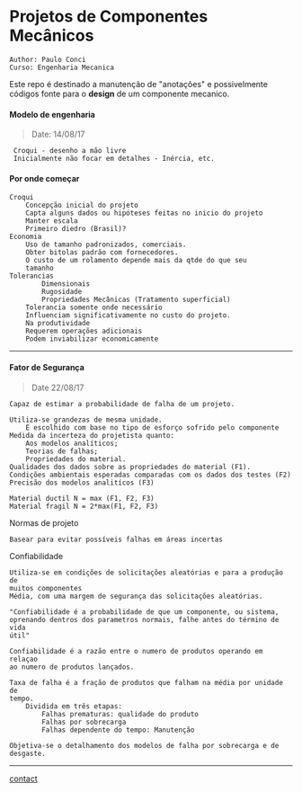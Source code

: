 # Projetos de Componentes Mecânicos
    Author: Paulo Conci
    Curso: Engenharia Mecanica
Este repo é destinado a manutenção de "anotações" e possivelmente
códigos fonte para o __design__ de um componente mecanico.

#### Modelo de engenharia
> Date: 14/08/17

     Croqui - desenho a mão livre
     Inicialmente não focar em detalhes - Inércia, etc.
#### Por onde começar
    Croqui
        Concepção inicial do projeto
        Capta alguns dados ou hipóteses feitas no inicio do projeto
        Manter escala
        Primeiro diedro (Brasil)?
    Economia
        Uso de tamanho padronizados, comerciais.
        Obter bitolas padrão com fornecedores.
        O custo de um rolamento depende mais da qtde do que seu
        tamanho
    Tolerancias
            Dimensionais
            Rugosidade
            Propriedades Mecânicas (Tratamento superficial)
        Tolerancia somente onde necessário
        Influenciam significativamente no custo do projeto.
        Na produtividade
        Requerem operações adicionais
        Podem inviabilizar economicamente
---
#### Fator de Segurança
> Date 22/08/17

    Capaz de estimar a probabilidade de falha de um projeto.
    
    Utiliza-se grandezas de mesma unidade. 
        É escolhido com base no tipo de esforço sofrido pelo componente
    Medida da incerteza do projetista quanto:
        Aos modelos analíticos;
        Teorias de falhas;
        Propriedades do material.
    Qualidades dos dados sobre as propriedades do material (F1).
    Condições ambientais esperadas comparadas com os dados dos testes (F2)
    Precisão dos modelos analitícos (F3)
    
    Material ductil N = max (F1, F2, F3)
    Material fragil N = 2*max(F1, F2, F3)

Normas de projeto

    Basear para evitar possíveis falhas em áreas incertas

Confiabilidade
    
    Utiliza-se em condições de solicitações aleatórias e para a produção de
    muitos componentes
    Média, com uma margem de segurança das solicitações aleatórias.

    "Confiabilidade é a probabilidade de que um componente, ou sistema,
    oprenando dentros dos parametros normais, falhe antes do término de vida
    útil"

    Confiabilidade é a razão entre o numero de produtos operando em relaçao
    ao numero de produtos lançados. 

    Taxa de falha é a fração de produtos que falham na média por unidade de
    tempo.
        Dividida em três etapas:
            Falhas prematuras: qualidade do produto
            Falhas por sobrecarga
            Falhas dependente do tempo: Manutenção

    Objetiva-se o detalhamento dos modelos de falha por sobrecarga e de
    desgaste.
---

[contact](https://github.com/pauloconci)
        
